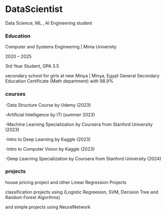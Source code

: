 # DataScientist
Data Science, ML , AI Engineering student


### Education

Computer and Systems Engineering | Minia University

2020 – 2025

3rd Year Student, GPA 3.5

secondary school for girls at new Minya | Minya, Egypt
General Secondary Education Certificate (Math department) with 98.9%


### courses

-Data Structure Course by Udemy (2023)

-Artificial Intelligence by ITI (summer 2023)

-Machine Learning Specialization by Coursera from Stanford University (2023)

-Intro to Deep Learning by Kaggle (2023)

-Intro to Computer Vision by Kaggle (2023)

-Deep Learning  Specialization by Coursera from Stanford University (2024)


### projects

house pricing project and other Linear Regression Projects 

classification projects using (Logistic Regreesion, SVM, Decision Tree and Random Forest Algorihms)

and simple projects using NeuralNetwork

